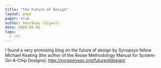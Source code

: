 ```yaml
---
title: "the Future of Design"
layout: page 
pager: true
author: heeckhau (Sigasi)
date: 2009-05-06
tags: 
  - rtl
---
```

I found a very promising blog on the future of design by Synopsys fellow Michael Keating (the author of the Reuse Methodology Manual for System-On-A-Chip Designs): <http://synopsysoc.org/futureofdesign/>